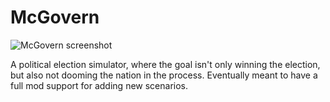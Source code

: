# McGovern
![McGovern screenshot](https://user-images.githubusercontent.com/33865403/233733818-e6cb055b-c643-4643-93a2-5b889f5f2394.png)

A political election simulator, where the goal isn't only winning the election, but also not dooming the nation in the process. Eventually meant to have a full mod support for adding new scenarios.